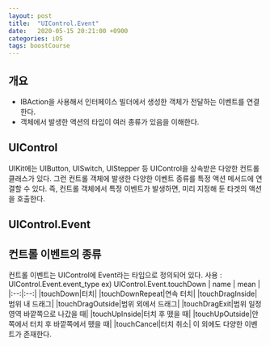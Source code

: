```yaml
---
layout: post
title:  "UIControl.Event"
date:   2020-05-15 20:21:00 +0900
categories: iOS
tags: boostCourse
---
```


## 개요
* IBAction을 사용해서 인터페이스 빌더에서 생성한 객체가 전달하는 이벤트를 연결한다.
* 객체에서 발생한 액션의 타입이 여러 종류가 있음을 이해한다.

## UIControl
UIKit에는 UIButton, UISwitch, UIStepper 등 UIControl을 상속받은 다양한 컨트롤 클래스가 있다. 그런 컨트롤 객체에 발생한 다양한 이벤트 종류를 특정 액션 메서드에 연결할 수 있다.
즉, 컨트롤 객체에서 특정 이벤트가 발생하면, 미리 지정해 둔 타겟의 액션을 호출한다.

## UIControl.Event


## 컨트롤 이벤트의 종류
컨트롤 이벤트는 UIControl에 Event라는 타입으로 정의되어 있다.
사용 : UIControl.Event.event_type ex) UIControl.Event.touchDown
| name | mean |
|:--:|:--:|
|touchDown|터치|
|touchDownRepeat|연속 터치|
|touchDragInside|범위 내 드래그|
|touchDragOutside|범위 외에서 드래그|
|touchDragExit|범위 일정 영역 바깥쪽으로 나갔을 때|
|touchUpInside|터치 후 뗐을 때|
|touchUpOutside|안쪽에서 터치 후 바깥쪽에서 뗐을 때|
|touchCancel|터치 취소|
이 외에도 다양한 이벤트가 존재한다.
